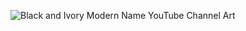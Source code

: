 ![Black and Ivory Modern Name YouTube Channel Art](https://github.com/user-attachments/assets/448d6970-670f-4eb5-9c7a-89fe8390ce03)
